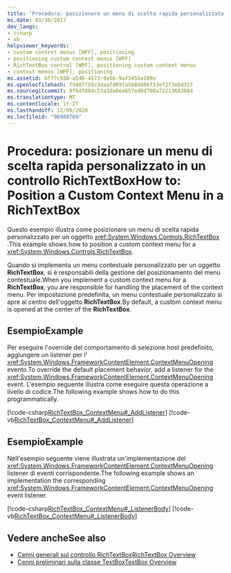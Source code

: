 ```yaml
---
title: 'Procedura: posizionare un menu di scelta rapida personalizzato in un controllo RichTextBox'
ms.date: 03/30/2017
dev_langs:
- csharp
- vb
helpviewer_keywords:
- custom context menus [WPF], positioning
- positioning custom context menus [WPF]
- RichTextBox control [WPF], positioning custom context menus
- context menus [WPF], positioning
ms.assetid: bf77c930-a546-4573-9a56-9af345ba189a
ms.openlocfilehash: f9407f59c3daafd09fa5b84006f33ef2f3ebd31f
ms.sourcegitcommit: 9f6df084c53a3da0ea657ed0d708a72213683084
ms.translationtype: MT
ms.contentlocale: it-IT
ms.lasthandoff: 12/09/2020
ms.locfileid: "96969769"
---
```

# <a name="how-to-position-a-custom-context-menu-in-a-richtextbox"></a><span data-ttu-id="25471-102">Procedura: posizionare un menu di scelta rapida personalizzato in un controllo RichTextBox</span><span class="sxs-lookup"><span data-stu-id="25471-102">How to: Position a Custom Context Menu in a RichTextBox</span></span>
<span data-ttu-id="25471-103">Questo esempio illustra come posizionare un menu di scelta rapida personalizzato per un oggetto <xref:System.Windows.Controls.RichTextBox> .</span><span class="sxs-lookup"><span data-stu-id="25471-103">This example shows how to position a custom context menu for a <xref:System.Windows.Controls.RichTextBox>.</span></span>  
  
 <span data-ttu-id="25471-104">Quando si implementa un menu contestuale personalizzato per un oggetto **RichTextBox**, si è responsabili della gestione del posizionamento del menu contestuale.</span><span class="sxs-lookup"><span data-stu-id="25471-104">When you implement a custom context menu for a **RichTextBox**, you are responsible for handling the placement of the context menu.</span></span>  <span data-ttu-id="25471-105">Per impostazione predefinita, un menu contestuale personalizzato si apre al centro dell'oggetto **RichTextBox**.</span><span class="sxs-lookup"><span data-stu-id="25471-105">By default, a custom context menu is opened at the center of the **RichTextBox**.</span></span>  
  
## <a name="example"></a><span data-ttu-id="25471-106">Esempio</span><span class="sxs-lookup"><span data-stu-id="25471-106">Example</span></span>  
 <span data-ttu-id="25471-107">Per eseguire l'override del comportamento di selezione host predefinito, aggiungere un listener per l' <xref:System.Windows.FrameworkContentElement.ContextMenuOpening> evento.</span><span class="sxs-lookup"><span data-stu-id="25471-107">To override the default placement behavior, add a listener for the <xref:System.Windows.FrameworkContentElement.ContextMenuOpening> event.</span></span>  <span data-ttu-id="25471-108">L'esempio seguente illustra come eseguire questa operazione a livello di codice.</span><span class="sxs-lookup"><span data-stu-id="25471-108">The following example shows how to do this programmatically.</span></span>  
  
 [!code-csharp[RichTextBox_ContextMenu#_AddListener](~/samples/snippets/csharp/VS_Snippets_Wpf/RichTextBox_ContextMenu/CSharp/app.xaml.cs#_addlistener)]
 [!code-vb[RichTextBox_ContextMenu#_AddListener](~/samples/snippets/visualbasic/VS_Snippets_Wpf/RichTextBox_ContextMenu/VisualBasic/app.xaml.vb#_addlistener)]  
  
## <a name="example"></a><span data-ttu-id="25471-109">Esempio</span><span class="sxs-lookup"><span data-stu-id="25471-109">Example</span></span>  
 <span data-ttu-id="25471-110">Nell'esempio seguente viene illustrata un'implementazione del <xref:System.Windows.FrameworkContentElement.ContextMenuOpening> listener di eventi corrispondente.</span><span class="sxs-lookup"><span data-stu-id="25471-110">The following example shows an implementation the corresponding <xref:System.Windows.FrameworkContentElement.ContextMenuOpening> event listener.</span></span>  
  
 [!code-csharp[RichTextBox_ContextMenu#_ListenerBody](~/samples/snippets/csharp/VS_Snippets_Wpf/RichTextBox_ContextMenu/CSharp/app.xaml.cs#_listenerbody)]
 [!code-vb[RichTextBox_ContextMenu#_ListenerBody](~/samples/snippets/visualbasic/VS_Snippets_Wpf/RichTextBox_ContextMenu/VisualBasic/app.xaml.vb#_listenerbody)]  
  
## <a name="see-also"></a><span data-ttu-id="25471-111">Vedere anche</span><span class="sxs-lookup"><span data-stu-id="25471-111">See also</span></span>

- [<span data-ttu-id="25471-112">Cenni generali sul controllo RichTextBox</span><span class="sxs-lookup"><span data-stu-id="25471-112">RichTextBox Overview</span></span>](richtextbox-overview.md)
- [<span data-ttu-id="25471-113">Cenni preliminari sulla classe TextBox</span><span class="sxs-lookup"><span data-stu-id="25471-113">TextBox Overview</span></span>](textbox-overview.md)
